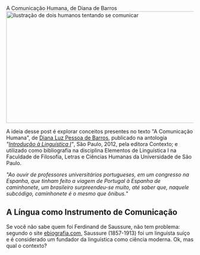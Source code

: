 <!DOCTYPE html>
<html lang="pt-br">
<tittle>A Comunicação Humana, de Diana de Barros</tittle>
<head></head>
<body>
<img src="Um homem falando muitas línguas e outro tentando compreender.jpeg" alt="ilustração de dois humanos tentando se comunicar" width="650" height="300">

<p class="has-text-align-left">A ideia desse post é explorar conceitos presentes no texto "A Comunicação Humana", de <a href="https://pt.wikipedia.org/wiki/Diana_Luz_Pessoa_de_Barros"> Diana Luz Pessoa de Barros</a>, publicado na antologia <em>"<a href="https://edisciplinas.usp.br/pluginfile.php/2550517/mod_label/intro/NEGR%C3%83O_EstruturaDaSentenca.pdf">Introdução à Linguística I</a>"</em>, São Paulo, 2012, pela editora Contexto; e utilizado como bibliografia na disciplina Elementos de Linguística I na Faculdade de Filosofia, Letras e Ciências Humanas da Universidade de São Paulo.</p>
<p><em>"Ao ouvir de professores universitários portugueses, em um congresso na Espanha, que tinham feito a viagem de Portugal à Espanha de caminhonete, um brasileiro surpreendeu-se muito, até saber que, naquele subcódigo, caminhonete é o mesmo que ônibus.</em>"</p>

<h2>A Língua como Instrumento de Comunicação</h2>
<p>Se você não sabe quem foi Ferdinand de Saussure, não tem problema: segundo o site <a href="https://www.ebiografia.com/ferdinand_de_saussure/" target="_blank
    ">ebiografia.com</a>, Saussure (1857-1913) foi um linguista suíço e é considerado um fundador da linguística como ciência moderna. Ok, mas qual o contexto?</p>


</body>
</html>
